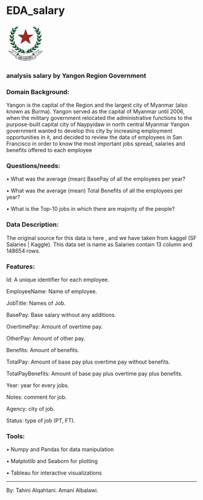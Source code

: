 
# EDA_salary
<img src="yangon.jpg" width="100" height="100" alt=""><br>
### analysis salary by Yangon Region Government

### Domain Background:
 
Yangon is the capital of the Region and the largest city of Myanmar (also known as Burma). Yangon served as the capital of Myanmar until 2006, when the military government relocated the administrative functions to the purpose-built capital city of Naypyidaw in north central Myanmar
Yangon government wanted to develop this city by increasing employment opportunities in it, and decided to review the data of employees in San Francisco in order to know the most important jobs spread, salaries and benefits offered to each employee

### Questions/needs: 

•	What was the average (mean) BasePay of all the employees per year? 

•	What was the average (mean) Total Benefits of all the employees per year? 

•	What is the Top-10 jobs in which there are majority of the people?

### Data Description:

The original source for this data is here , and we have taken from kaggel (SF Salaries | Kaggle).
This data set is name as Salaries contain 13 column and 148654 rows.

### Features:

Id: A unique identifier for each employee.

EmployeeName: Name of employee.

JobTitle: Names of Job.

BasePay: Base salary without any additions.

OvertimePay: Amount of overtime pay.

OtherPay: Amount of other pay.

Benefits: Amount of benefits.

TotalPay: Amount of base pay plus overtime pay without benefits.

TotalPayBenefits: Amount of base pay plus overtime pay plus benefits.

Year: year for every jobs.

Notes: comment for job.

Agency: city of job.

Status: type of job (PT, FT).

### Tools:

•	Numpy and Pandas for data manipulation

•	Matplotlib and Seaborn for plotting

•	Tableau for interactive visualizations

______________________________________________________________________
By: Tahini Alqahtani.
    Amani Albalawi.
